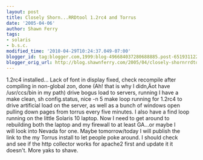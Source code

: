 ```yaml
---
layout: post
title: Closely Shorn...RRDtool 1.2rc4 and Torrus
date: '2005-04-06'
author: Shawn Ferry
tags:
- solaris
- b.s.c.
modified_time: '2010-04-29T10:24:37.049-07:00'
blogger_id: tag:blogger.com,1999:blog-496684037280688885.post-6519311225225508619
blogger_orig_url: http://blog.shawnferry.com/2005/04/closely-shornrrdtool-12rc4-and-torrus.html
---
```


1.2rc4 installed... Lack of font in display fixed, check recompile after  
compiling in non-global zon, done (Ah! that is why I didn‚Äot have  
/usr/ccs/bin in my path) drive bogus load to servers, running I have a  
make clean, sh config.status, nice -n 5 make loop running for 1.2rc4 to  
drive artificial load on the server, as well as a bunch of windows open  
pulling down pages from torrus every five minutes. I also have a find loop  
running on the little Solaris 10 laptop. Now I need to get around to  
rebuilding both the laptop and my firewall to at least GA...or maybe I  
will look into Nevada for one. Maybe tomorrow/today I will publish the  
link to the my Torrus install to let people poke around. I should check  
and see if the http collector works for apache2 first and update it it  
doesn't. More yaks to shave.  

